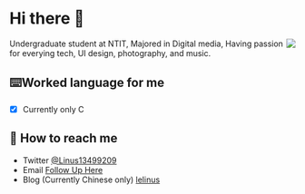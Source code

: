 # Hi there 👋

<img align="right" src="https://github-readme-stats.vercel.app/api?username=Linus0080&show_icons=true&count_private=true&theme=jolly&icon_color=5CBDD8&bg_color=10,123175,5B2749&hide_title=true&hide_border=true">




Undergraduate student at NTIT, Majored in Digital media, Having passion for everying tech, UI design, photography, and music.

## ⌨️Worked language for me

- [x] Currently only C

## 📮 How to reach me

- Twitter [@Linus13499209](https://twitter.com/Linus13499209)
- Email [Follow Up Here](mailto:linusl0080@gmail.com)
- Blog (Currently Chinese only) [lelinus](https://lelinus.cn)


<!--
**Linus0080/linus0080** is a ✨ _special_ ✨ repository because its `README.md` (this file) appears on your GitHub profile.

Here are some ideas to get you started:

- 🔭 I’m currently working on ...
- 🌱 I’m currently learning ...
- 👯 I’m looking to collaborate on ...
- 🤔 I’m looking for help with ...
- 💬 Ask me about ...
- 📫 How to reach me: ...
- 😄 Pronouns: ...
- ⚡ Fun fact: ...
  -->

